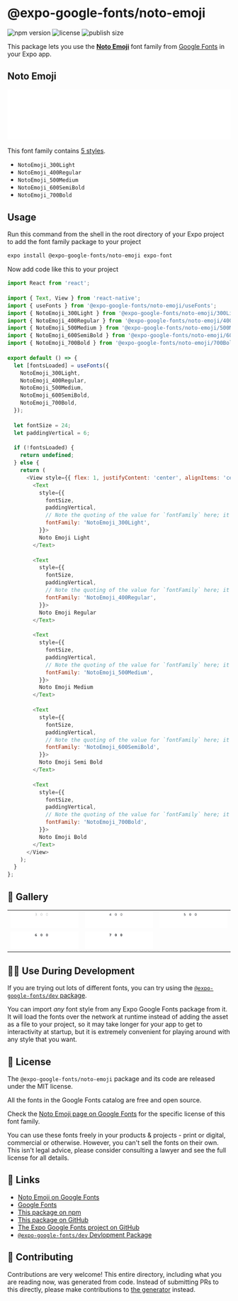 # @expo-google-fonts/noto-emoji

![npm version](https://flat.badgen.net/npm/v/@expo-google-fonts/noto-emoji)
![license](https://flat.badgen.net/github/license/expo/google-fonts)
![publish size](https://flat.badgen.net/packagephobia/install/@expo-google-fonts/noto-emoji)

This package lets you use the [**Noto Emoji**](https://fonts.google.com/specimen/Noto+Emoji) font family from [Google Fonts](https://fonts.google.com/) in your Expo app.

## Noto Emoji

![Noto Emoji](./font-family.png)

This font family contains [5 styles](#-gallery).

- `NotoEmoji_300Light`
- `NotoEmoji_400Regular`
- `NotoEmoji_500Medium`
- `NotoEmoji_600SemiBold`
- `NotoEmoji_700Bold`

## Usage

Run this command from the shell in the root directory of your Expo project to add the font family package to your project
```sh
expo install @expo-google-fonts/noto-emoji expo-font
```

Now add code like this to your project
```js
import React from 'react';

import { Text, View } from 'react-native';
import { useFonts } from '@expo-google-fonts/noto-emoji/useFonts';
import { NotoEmoji_300Light } from '@expo-google-fonts/noto-emoji/300Light';
import { NotoEmoji_400Regular } from '@expo-google-fonts/noto-emoji/400Regular';
import { NotoEmoji_500Medium } from '@expo-google-fonts/noto-emoji/500Medium';
import { NotoEmoji_600SemiBold } from '@expo-google-fonts/noto-emoji/600SemiBold';
import { NotoEmoji_700Bold } from '@expo-google-fonts/noto-emoji/700Bold';

export default () => {
  let [fontsLoaded] = useFonts({
    NotoEmoji_300Light,
    NotoEmoji_400Regular,
    NotoEmoji_500Medium,
    NotoEmoji_600SemiBold,
    NotoEmoji_700Bold,
  });

  let fontSize = 24;
  let paddingVertical = 6;

  if (!fontsLoaded) {
    return undefined;
  } else {
    return (
      <View style={{ flex: 1, justifyContent: 'center', alignItems: 'center' }}>
        <Text
          style={{
            fontSize,
            paddingVertical,
            // Note the quoting of the value for `fontFamily` here; it expects a string!
            fontFamily: 'NotoEmoji_300Light',
          }}>
          Noto Emoji Light
        </Text>

        <Text
          style={{
            fontSize,
            paddingVertical,
            // Note the quoting of the value for `fontFamily` here; it expects a string!
            fontFamily: 'NotoEmoji_400Regular',
          }}>
          Noto Emoji Regular
        </Text>

        <Text
          style={{
            fontSize,
            paddingVertical,
            // Note the quoting of the value for `fontFamily` here; it expects a string!
            fontFamily: 'NotoEmoji_500Medium',
          }}>
          Noto Emoji Medium
        </Text>

        <Text
          style={{
            fontSize,
            paddingVertical,
            // Note the quoting of the value for `fontFamily` here; it expects a string!
            fontFamily: 'NotoEmoji_600SemiBold',
          }}>
          Noto Emoji Semi Bold
        </Text>

        <Text
          style={{
            fontSize,
            paddingVertical,
            // Note the quoting of the value for `fontFamily` here; it expects a string!
            fontFamily: 'NotoEmoji_700Bold',
          }}>
          Noto Emoji Bold
        </Text>
      </View>
    );
  }
};

```

## 🔡 Gallery


||||
|-|-|-|
|![NotoEmoji_300Light](.//300Light/NotoEmoji_300Light.ttf.png)|![NotoEmoji_400Regular](.//400Regular/NotoEmoji_400Regular.ttf.png)|![NotoEmoji_500Medium](.//500Medium/NotoEmoji_500Medium.ttf.png)||
|![NotoEmoji_600SemiBold](.//600SemiBold/NotoEmoji_600SemiBold.ttf.png)|![NotoEmoji_700Bold](.//700Bold/NotoEmoji_700Bold.ttf.png)|||


## 👩‍💻 Use During Development

If you are trying out lots of different fonts, you can try using the [`@expo-google-fonts/dev` package](https://github.com/expo/google-fonts/tree/master/font-packages/dev#readme).

You can import *any* font style from any Expo Google Fonts package from it. It will load the fonts
over the network at runtime instead of adding the asset as a file to your project, so it may take longer
for your app to get to interactivity at startup, but it is extremely convenient
for playing around with any style that you want.

## 📖 License

The `@expo-google-fonts/noto-emoji` package and its code are released under the MIT license.

All the fonts in the Google Fonts catalog are free and open source.

Check the [Noto Emoji page on Google Fonts](https://fonts.google.com/specimen/Noto+Emoji) for the specific license of this font family.

You can use these fonts freely in your products & projects - print or digital, commercial or otherwise. However, you can't sell the fonts on their own. This isn't legal advice, please consider consulting a lawyer and see the full license for all details.

## 🔗 Links

- [Noto Emoji on Google Fonts](https://fonts.google.com/specimen/Noto+Emoji)
- [Google Fonts](https://fonts.google.com/)
- [This package on npm](https://www.npmjs.com/package/@expo-google-fonts/noto-emoji)
- [This package on GitHub](https://github.com/expo/google-fonts/tree/master/font-packages/noto-emoji)
- [The Expo Google Fonts project on GitHub](https://github.com/expo/google-fonts)
- [`@expo-google-fonts/dev` Devlopment Package](https://github.com/expo/google-fonts/tree/master/font-packages/dev)

## 🤝 Contributing

Contributions are very welcome! This entire directory, including what you are reading now, was generated from code. Instead of submitting PRs to this directly, please make contributions to [the generator](https://github.com/expo/google-fonts/tree/master/packages/generator) instead.
